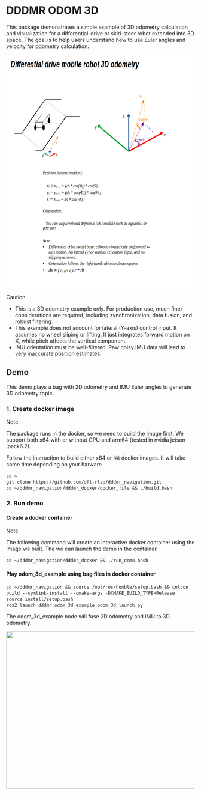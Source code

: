 # DDDMR ODOM 3D
This package demonstrates a simple example of 3D odometry calculation and visualization for a differential-drive or skid-steer robot extended into 3D space. The goal is to help users understand how to use Euler angles and velocity for odometry calculation.

<p align='center'>
    <img src="https://github.com/dfl-rlab/dddmr_documentation_materials/blob/main/odom_3d/Differential_drive_robot_3D_odometry_approximation_.png" width="520" height="620"/>
</p>

> [!CAUTION]
> - This is a 3D odometry example only. For production use, much finer considerations are required, including synchronization, data fusion, and robust filtering.
> - This example does not account for lateral (Y-axis) control input. It assumes no wheel sliping or lifting. It just integrates forward motion on X, while pitch affects the vertical component.
> - IMU orientation must be well-filtered. Raw noisy IMU data will lead to very inaccurate position estimates.

## Demo
This demo plays a bag with 2D odometry and IMU Euler angles to generate 3D odometry topic.
### 1. Create docker image
> [!NOTE]
> The package runs in the docker, so we need to build the image first. We support both x64 with or without GPU and arm64 (tested in nvidia jetson jpack6.2).
> 
> Follow the instruction to build either x64 or l4t docker images. It will take some time depending on your harware
```
cd ~
git clone https://github.com/dfl-rlab/dddmr_navigation.git
cd ~/dddmr_navigation/dddmr_docker/docker_file && ./build.bash
```
### 2. Run demo
#### Create a docker container
> [!NOTE]
> The following command will create an interactive docker container using the image we built. The we can launch the demo in the container.
```
cd ~/dddmr_navigation/dddmr_docker && ./run_demo.bash
```
#### Play odom_3d_example using bag files in docker container
```
cd ~/dddmr_navigation && source /opt/ros/humble/setup.bash && colcon build --symlink-install --cmake-args -DCMAKE_BUILD_TYPE=Release
source install/setup.bash
ros2 launch dddmr_odom_3d example_odom_3d_launch.py
```

The odom_3d_example node will fuse 2D odometry and IMU to 3D odometry. 
<p align='center'>
    <img src="https://github.com/dfl-rlab/dddmr_documentation_materials/blob/main/odom_3d/3d_odom_demo.gif" width="700" height="420"/>
</p>

